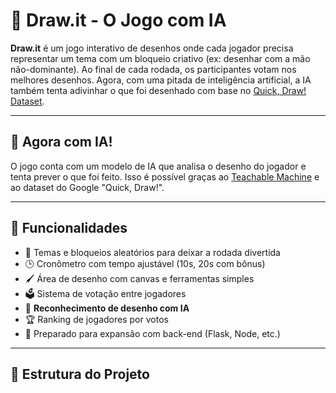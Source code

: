 # 🎨 Draw.it - O Jogo com IA

**Draw.it** é um jogo interativo de desenhos onde cada jogador precisa representar um tema com um bloqueio criativo (ex: desenhar com a mão não-dominante). Ao final de cada rodada, os participantes votam nos melhores desenhos. Agora, com uma pitada de inteligência artificial, a IA também tenta adivinhar o que foi desenhado com base no [Quick, Draw! Dataset](https://github.com/googlecreativelab/quickdraw-dataset).

---

## 🧠 Agora com IA!

O jogo conta com um modelo de IA que analisa o desenho do jogador e tenta prever o que foi feito. Isso é possível graças ao [Teachable Machine](https://teachablemachine.withgoogle.com/) e ao dataset do Google "Quick, Draw!".

---

## 🚀 Funcionalidades

- 🎯 Temas e bloqueios aleatórios para deixar a rodada divertida
- 🕒 Cronômetro com tempo ajustável (10s, 20s com bônus)
- 🖌️ Área de desenho com canvas e ferramentas simples
- 🗳️ Sistema de votação entre jogadores
- 🤖 **Reconhecimento de desenho com IA**
- 🏆 Ranking de jogadores por votos
- 💾 Preparado para expansão com back-end (Flask, Node, etc.)

---

## 📁 Estrutura do Projeto

